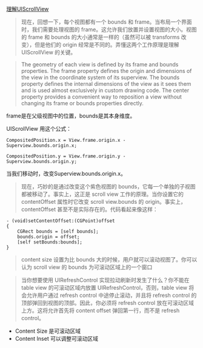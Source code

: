[理解UIScrollView](https://objccn.io/issue-3-2/)

> 现在，回想一下，每个视图都有一个 bounds 和 frame。当布局一个界面时，我们需要处理视图的 frame。这允许我们放置并设置视图的大小。视图的 frame 和 bounds 的大小通常是一样的（虽然可以被 transforms 改变），但是他们的 origin 经常是不同的。弄懂这两个工作原理是理解 UIScrollView 的关键。


> The geometry of each view is defined by its frame and bounds properties. The frame property defines the origin and dimensions of the view in the coordinate system of its superview. The bounds property defines the internal dimensions of the view as it sees them and is used almost exclusively in custom drawing code. The center property provides a convenient way to reposition a view without changing its frame or bounds properties directly.

frame是在父级视图中的位置，bounds是其本身维度。


UIScrollView 用这个公式：

```
CompositedPosition.x = View.frame.origin.x - Superview.bounds.origin.x;

CompositedPosition.y = View.frame.origin.y - Superview.bounds.origin.y;
```

当我们移动时，改变Superview.bounds.origin.x。

> 现在，巧妙的是通过改变这个紫色视图的 bounds，它每一个单独的子视图都被移动了。事实上，这正是 scroll view 工作的原理。当你设置它的 contentOffset 属性时它改变 scroll view.bounds 的 origin。事实上，contentOffset 甚至不是实际存在的。代码看起来像这样：

```
- (void)setContentOffset:(CGPoint)offset
{
    CGRect bounds = [self bounds];
    bounds.origin = offset;
    [self setBounds:bounds];
}
```

>  content size 设置为比 bounds 大的时候，用户就可以滚动视图了。你可以认为 scroll view 的 bounds 为可滚动区域上的一个窗口

> 当你想要使用 UIRefreshControl 实现拉动刷新时发生了什么？你不能在 table view 的可滚动区域内放置 UIRefreshControl，否则，table view 将会允许用户通过 refresh control 中途停止滚动，并且将 refresh control 的顶部弹回到视图的顶部。因此，你必须将 refresh control 放在可滚动区域上方。这将允许首先将 content offset 弹回第一行，而不是 refresh control。

- Content Size 是可滚动区域
- Content Inset 可以调整可滚动区域
